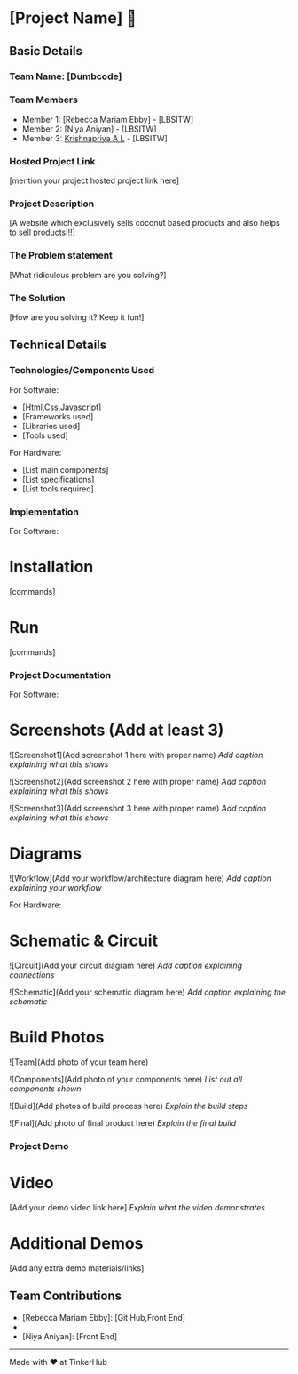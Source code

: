 # [Project Name] 🎯


## Basic Details
### Team Name: [Dumbcode]


### Team Members
- Member 1: [Rebecca Mariam Ebby] - [LBSITW]
- Member 2: [Niya Aniyan] - [LBSITW]
- Member 3: [Krishnapriya A L] - [LBSITW]

### Hosted Project Link
[mention your project hosted project link here]

### Project Description
[A website which exclusively sells coconut based products and also 
helps to sell products!!!]

### The Problem statement
[What ridiculous problem are you solving?]

### The Solution
[How are you solving it? Keep it fun!]

## Technical Details
### Technologies/Components Used
For Software:
- [Html,Css,Javascript]
- [Frameworks used]
- [Libraries used]
- [Tools used]

For Hardware:
- [List main components]
- [List specifications]
- [List tools required]

### Implementation
For Software:
# Installation
[commands]

# Run
[commands]

### Project Documentation
For Software:

# Screenshots (Add at least 3)
![Screenshot1](Add screenshot 1 here with proper name)
*Add caption explaining what this shows*

![Screenshot2](Add screenshot 2 here with proper name)
*Add caption explaining what this shows*

![Screenshot3](Add screenshot 3 here with proper name)
*Add caption explaining what this shows*

# Diagrams
![Workflow](Add your workflow/architecture diagram here)
*Add caption explaining your workflow*

For Hardware:

# Schematic & Circuit
![Circuit](Add your circuit diagram here)
*Add caption explaining connections*

![Schematic](Add your schematic diagram here)
*Add caption explaining the schematic*

# Build Photos
![Team](Add photo of your team here)


![Components](Add photo of your components here)
*List out all components shown*

![Build](Add photos of build process here)
*Explain the build steps*

![Final](Add photo of final product here)
*Explain the final build*

### Project Demo
# Video
[Add your demo video link here]
*Explain what the video demonstrates*

# Additional Demos
[Add any extra demo materials/links]

## Team Contributions
- [Rebecca Mariam Ebby]: [Git Hub,Front End]
- [Krishnapriya A L]: [FrontEnd]
- [Niya Aniyan]: [Front End]

---
Made with ❤️ at TinkerHub
